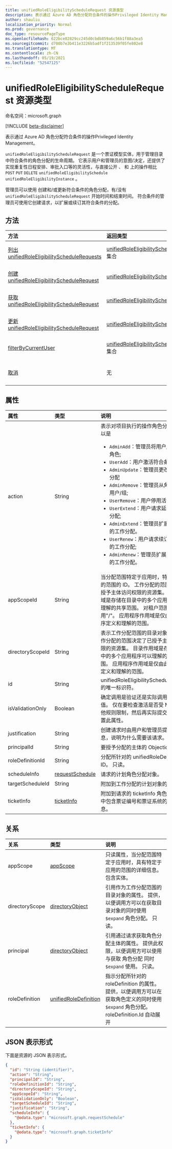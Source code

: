 ```yaml
---
title: unifiedRoleEligibilityScheduleRequest 资源类型
description: 表示通过 Azure AD 角色分配符合条件的操作Privileged Identity Management。
author: shauliu
localization_priority: Normal
ms.prod: governance
doc_type: resourcePageType
ms.openlocfilehash: 622bce02829cc245d0cbdb859a6c56b1f88a3ea5
ms.sourcegitcommit: d700b7e3b411e3226b5adf1f213539f05fe802e8
ms.translationtype: MT
ms.contentlocale: zh-CN
ms.lasthandoff: 05/19/2021
ms.locfileid: "52547125"
---
```

# <a name="unifiedroleeligibilityschedulerequest-resource-type"></a>unifiedRoleEligibilityScheduleRequest 资源类型

命名空间：microsoft.graph

[!INCLUDE [beta-disclaimer](../../includes/beta-disclaimer.md)]

表示通过 Azure AD 角色分配符合条件的操作Privileged Identity Management。

`unifiedRoleEligibilityScheduleRequest` 是一个票证模型实体，用于管理目录中符合条件的角色分配的生命周期。 它表示用户和管理员的意图/决定，还提供了实现重复性日程安排、审批入口等的灵活性，与直接公开 、 和 上的操作相比 `POST` `PUT` `DELETE` `unifiedRoleEligibilitySchedule` `unifiedRoleEligibilityInstance` 。

管理员可以使用 创建和/或更新符合条件的角色分配，有/没有 `unifiedRoleEligibilityScheduleRequest` 开始时间和结束时间。 符合条件的管理员可使用它创建请求，以扩展或续订其符合条件的分配。

## <a name="methods"></a>方法
|方法|返回类型|说明|
|:---|:---|:---|
|[列出 unifiedRoleEligibilityScheduleRequests](../api/unifiedroleeligibilityschedulerequest-list.md)|[unifiedRoleEligibilityScheduleRequest](../resources/unifiedroleeligibilityschedulerequest.md) 集合|获取 [unifiedRoleEligibilityScheduleRequest](../resources/unifiedroleeligibilityschedulerequest.md) 对象及其属性的列表。|
|[创建 unifiedRoleEligibilityScheduleRequest](../api/unifiedroleeligibilityschedulerequest-post-unifiedroleeligibilityschedulerequests.md)|[unifiedRoleEligibilityScheduleRequest](../resources/unifiedroleeligibilityschedulerequest.md)|创建新的 [unifiedRoleEligibilityScheduleRequest](../resources/unifiedroleeligibilityschedulerequest.md) 对象。|
|[获取 unifiedRoleEligibilityScheduleRequest](../api/unifiedroleeligibilityschedulerequest-get.md)|[unifiedRoleEligibilityScheduleRequest](../resources/unifiedroleeligibilityschedulerequest.md)|读取 [unifiedRoleEligibilityScheduleRequest](../resources/unifiedroleeligibilityschedulerequest.md) 对象的属性和关系。|
|[更新 unifiedRoleEligibilityScheduleRequest](../api/unifiedroleeligibilityschedulerequest-update.md)|[unifiedRoleEligibilityScheduleRequest](../resources/unifiedroleeligibilityschedulerequest.md)|更新 [unifiedRoleEligibilityScheduleRequest 对象](../resources/unifiedroleeligibilityschedulerequest.md) 的属性。|
|[filterByCurrentUser](../api/unifiedroleeligibilityschedulerequest-filterbycurrentuser.md)|[unifiedRoleEligibilityScheduleRequest](../resources/unifiedroleeligibilityschedulerequest.md) 集合|获取与特定用户相关的 [unifiedRoleEligibilityScheduleRequest](../resources/unifiedroleeligibilityschedulerequest.md) 对象及其属性的列表。|
|[取消](../api/unifiedroleeligibilityschedulerequest-cancel.md)|无|立即取消 [unifiedRoleEligibilityScheduleRequest，](../resources/unifiedroleeligibilityschedulerequest.md) 并标记为在 30 天内删除|

## <a name="properties"></a>属性
|属性|类型|说明|
|:---|:---|:---|
|action|String|表示对项目执行的操作角色分配。 值可以是 <ul><li>`AdminAdd`：管理员将用户/组分配给角色;</li><li>`UserAdd`：用户激活符合条件的分配;</li><li> `AdminUpdate`：管理员更改现有角色分配</li><li>`AdminRemove`：管理员从角色中删除用户/组;<li>`UserRemove`：用户停用活动分配;<li>`UserExtend`：用户请求延长其过期分配;</li><li>`AdminExtend`：管理员扩展即将过期的工作分配。</li><li>`UserRenew`：用户请求续订其已过期的工作分配;</li><li>`AdminRenew`：管理员扩展即将过期的工作分配。</li></ul>|
|appScopeId|String|当分配范围特定于应用时，特定于应用的范围的 ID。 工作分配的范围决定了已授予主体访问权限的资源集。 目录作用域是存储在目录中的多个应用程序可以理解的共享范围。 对租户范围范围使用"/"。 应用程序作用域是仅由此应用程序定义和理解的范围。|
|directoryScopeId|String|表示工作分配范围的目录对象的 ID。 工作分配的范围决定了已授予主体访问权限的资源集。 目录作用域是存储在目录中的多个应用程序可以理解的共享范围。 应用程序作用域是仅由此应用程序定义和理解的范围。|
|id|String|unifiedRoleEligibilityScheduleRequest 的唯一标识符。|
|isValidationOnly|Boolean|确定调用是验证还是实际调用的布尔值。 仅在要检查激活是否受 MFA 等其他规则限制，然后再实际提交请求时设置此属性。|
|justification|String|创建请求时由用户和管理员提供的消息，说明为什么需要该请求。|
|principalId|String| 要授予分配的主体的 Objectid。|
|roleDefinitionId|String|分配所针对的 unifiedRoleDefinition 的 ID。 只读。|
|scheduleInfo|[requestSchedule](../resources/requestschedule.md)|请求的计划角色分配对象。|
|targetScheduleId|String|附加到工作分配的计划对象的 ID。|
|ticketInfo|[ticketInfo](../resources/ticketinfo.md)|附加到请求的 ticketInfo 角色分配，其中包含票证编号和票证系统的详细信息。|

## <a name="relationships"></a>关系
|关系|类型|说明|
|:---|:---|:---|
|appScope|[appScope](../resources/appscope.md)|只读属性，当分配范围特定于应用时，具有特定于应用的范围的详细信息。 包含实体。|
|directoryScope|[directoryObject](../resources/directoryobject.md)|引用作为工作分配范围的目录对象的属性。 提供，以便调用方可以在获取目录对象的同时使用 `$expand` 角色分配。 只读。|
|principal|[directoryObject](../resources/directoryobject.md)|引用通过请求获取角色分配主体的属性。 提供此权限，以便调用方可以使用 与获取 角色分配 同时 `$expand` 使用。 只读。 |
|roleDefinition|[unifiedRoleDefinition](../resources/unifiedroledefinition.md)|指示分配所针对的 roleDefinition 的属性。 提供，以便调用方可以在获取角色定义的同时使用 `$expand` 角色分配。 roleDefinition.Id 自动展开|

## <a name="json-representation"></a>JSON 表示形式
下面是资源的 JSON 表示形式。
<!-- {
  "blockType": "resource",
  "keyProperty": "id",
  "@odata.type": "microsoft.graph.unifiedRoleEligibilityScheduleRequest",
  "openType": false
}
-->
``` json
{
  "id": "String (identifier)",
  "action": "String",
  "principalId": "String",
  "roleDefinitionId": "String",
  "directoryScopeId": "String",
  "appScopeId": "String",
  "isValidationOnly": "Boolean",
  "targetScheduleId": "String",
  "justification": "String",
  "scheduleInfo": {
    "@odata.type": "microsoft.graph.requestSchedule"
  },
  "ticketInfo": {
    "@odata.type": "microsoft.graph.ticketInfo"
  }
}
```

